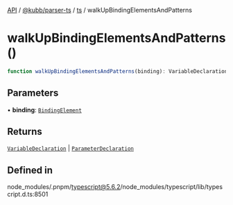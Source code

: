 [API](../../../../../packages.md) / [@kubb/parser-ts](../../../index.md) / [ts](../index.md) / walkUpBindingElementsAndPatterns

# walkUpBindingElementsAndPatterns()

```ts
function walkUpBindingElementsAndPatterns(binding): VariableDeclaration | ParameterDeclaration
```

## Parameters

• **binding**: [`BindingElement`](../interfaces/BindingElement.md)

## Returns

[`VariableDeclaration`](../interfaces/VariableDeclaration.md) \| [`ParameterDeclaration`](../interfaces/ParameterDeclaration.md)

## Defined in

node\_modules/.pnpm/typescript@5.6.2/node\_modules/typescript/lib/typescript.d.ts:8501

